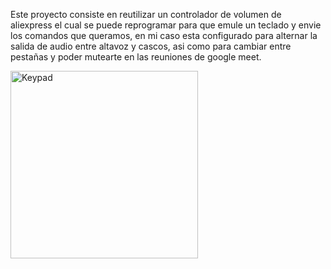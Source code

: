 Este proyecto consiste en reutilizar un controlador de volumen de aliexpress el cual se puede reprogramar para que emule un teclado y envie los comandos que queramos, en mi caso esta configurado para alternar la salida de audio entre altavoz y cascos, asi como para cambiar entre pestañas y poder mutearte en las reuniones de google meet.

<img src="https://instagram.fsvq4-1.fna.fbcdn.net/v/t51.2885-15/sh0.08/e35/s750x750/146876809_416346079625255_7294764331149685535_n.jpg?tp=1&_nc_ht=instagram.fsvq4-1.fna.fbcdn.net&_nc_cat=111&_nc_ohc=Q_paDLDXAmkAX_G9P9U&edm=AABBvjUBAAAA&ccb=7-4&oh=28d3e55c08756476c3712357399120cf&oe=60B76DFA&_nc_sid=83d603" alt="Keypad" width=300 />
